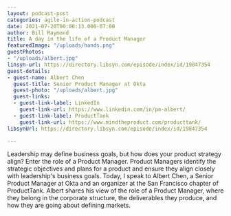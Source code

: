 ```yaml
---
layout: podcast-post
categories: agile-in-action-podcast
date: 2021-07-20T00:00:13.000-07:00
author: Bill Raymond
title: A day in the life of a Product Manager
featuredImage: "/uploads/hands.png"
guestPhotos:
- "/uploads/albert.jpg"
linsyn-url: https://directory.libsyn.com/episode/index/id/19847354
guest-details:
- guest-name: Albert Chen
  guest-title: Senior Product Manager at Okta
  guest-photo: "/uploads/albert.jpg"
  guest-links:
  - guest-link-label: LinkedIn
    guest-link-url: https://www.linkedin.com/in/pm-albert/
  - guest-link-label: ProductTank
    guest-link-url: https://www.mindtheproduct.com/producttank/
libsynUrl: https://directory.libsyn.com/episode/index/id/19847354

---
```

Leadership may define business goals, but how does your product strategy align? Enter the role of a Product Manager. Product Managers identify the strategic objectives and plans for a product and ensure they align closely with leadership's business goals. Today, I speak to Albert Chen, a Senior Product Manager at Okta and an organizer at the San Francisco chapter of ProductTank. Albert shares his view of the role of a Product Manager, where they belong in the corporate structure, the deliverables they produce, and how they are going about defining markets.
